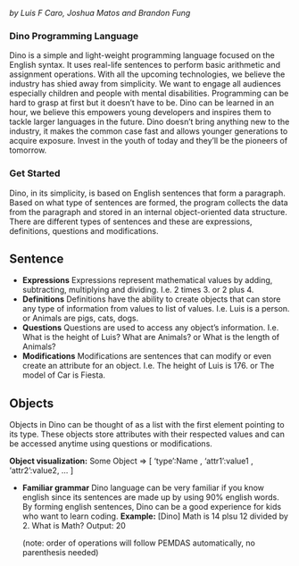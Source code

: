 

*by Luis F Caro, Joshua Matos and Brandon Fung*

### Dino Programming Language

Dino is a simple and light-weight programming language focused on the English syntax. It uses real-life sentences to perform basic arithmetic and assignment operations. With all the upcoming technologies, we believe the industry has shied away from simplicity. We want to engage all audiences especially children and people with mental disabilities. Programming can be hard to grasp at first but it doesn’t have to be. Dino can be learned in an hour, we believe this empowers young developers and inspires them to tackle larger languages in the future. Dino doesn’t bring anything new to the industry, it makes the common case fast and allows younger generations to acquire exposure. Invest in the youth of today and they’ll be the pioneers of tomorrow.

### Get Started

Dino, in its simplicity, is based on English sentences that form a paragraph. Based on what type of sentences are formed, the program collects the data from the paragraph and stored in an internal object-oriented data structure. There are different types of sentences and these are expressions, definitions, questions and modifications.

## Sentence
  * **Expressions**
    Expressions represent mathematical values by adding, subtracting, multiplying and dividing.
        I.e. 2 times 3. or  2 plus 4.
  * **Definitions**
    Definitions have the ability to create objects that can store any type of information from values to list of values.
        I.e. Luis is a person.  or   Animals are pigs, cats, dogs.
  * **Questions**
  Questions are used to access any object’s information.
        I.e. What is the height of Luis? What are Animals? or  What is the length of Animals?
  * **Modifications**
  Modifications are sentences that can modify or even create an attribute for an object.
        I.e. The height of Luis is 176.  or  The model of Car is Fiesta.

## **Objects**
Objects in Dino can be thought of as a list with the first element pointing to its type. These objects store attributes with their respected values and can be accessed anytime using questions or modifications.

**Object visualization:**
	Some Object => [ ‘type’:Name , ‘attr1’:value1 , ‘attr2’:value2, … ]

* **Familiar grammar**
	Dino language can be very familiar if you know english since its sentences are made up by using 90% english words. By forming english sentences, Dino can be a good experience for kids who want to learn coding.
	**Example:** 
	[Dino] Math is 14 plsu 12 divided by 2. What is Math?
	Output:
	20

	(note: order of operations will follow PEMDAS automatically, no parenthesis needed)
